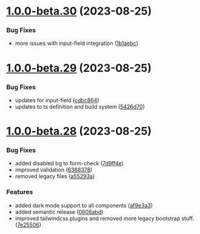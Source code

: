 # [1.0.0-beta.30](https://github.com/vue-interface/form-control/compare/v1.0.0-beta.29...v1.0.0-beta.30) (2023-08-25)


### Bug Fixes

* more issues with input-field integration ([1b1aebc](https://github.com/vue-interface/form-control/commit/1b1aebc1b6b7bf1a9ad9210d55a0f119b2b05a56))

# [1.0.0-beta.29](https://github.com/vue-interface/form-control/compare/v1.0.0-beta.28...v1.0.0-beta.29) (2023-08-25)


### Bug Fixes

* updates for input-field ([cdbc864](https://github.com/vue-interface/form-control/commit/cdbc864aa30b57911be2d14761e7a1cac1c51463))
* updates to ts definition and build system ([5426d70](https://github.com/vue-interface/form-control/commit/5426d7035eb3fcddbbcf115a1f8ce22dbfa2ddf2))

# [1.0.0-beta.28](https://github.com/vue-interface/form-control/compare/v1.0.0-beta.27...v1.0.0-beta.28) (2023-08-25)


### Bug Fixes

* added disabled bg to form-check ([7d9ff4e](https://github.com/vue-interface/form-control/commit/7d9ff4e12ede204c66561b4f21533e051eaad882))
* improved validation ([6388378](https://github.com/vue-interface/form-control/commit/638837883a4ce86fa70a5a3d43532c51a222a938))
* removed legacy files ([a55293a](https://github.com/vue-interface/form-control/commit/a55293a4a00732b56dd95859827b1b385168b16d))


### Features

* added dark mode support to all components ([af9e3a3](https://github.com/vue-interface/form-control/commit/af9e3a30adff75af76e839891a8c5e261f559984))
* added semantic release ([0608abd](https://github.com/vue-interface/form-control/commit/0608abd85a6c405804ca948c35eb7e087bb9d825))
* improved tailwindcss plugins and removed more legacy bootstrap stuff. ([7e25506](https://github.com/vue-interface/form-control/commit/7e25506eba0fa457dae1e6814685a6226b9de142))

